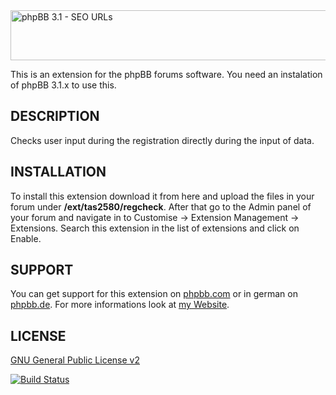 <img src="https://tas2580.net/downloads/phpbb-ajax-regcheck/image.png" width="600" height="80" alt="phpBB 3.1 - SEO URLs" />

This is an extension for the phpBB forums software. You need an instalation of phpBB 3.1.x to use this.

DESCRIPTION
-------
Checks user input during the registration directly during the input of data.

INSTALLATION
----------
To install this extension download it from here and upload the files in your forum under <b>/ext/tas2580/regcheck</b>.
After that go to the Admin panel of your forum and navigate in to Customise -> Extension Management -> Extensions. Search this extension in the list of extensions and click on Enable.


SUPPORT
-------
You can get support for this extension on <a href="https://www.phpbb.com/community/viewtopic.php?f=456&t=2346906">phpbb.com</a>
or in german on <a href="https://www.phpbb.de/community/viewtopic.php?f=149&t=236071">phpbb.de</a>. For more informations look at
<a href="https://tas2580.net/downloads/phpbb-ajax-regcheck/">my Website</a>.

LICENSE
-------
<a href="http://opensource.org/licenses/gpl-2.0.php">GNU General Public License v2</a>

[![Build Status](https://travis-ci.org/tas2580/regcheck.svg?branch=master)](https://travis-ci.org/regcheck)
